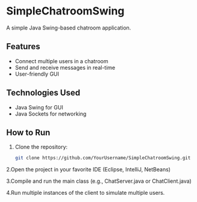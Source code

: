 # SimpleChatroomSwing

A simple Java Swing-based chatroom application.

## Features
- Connect multiple users in a chatroom
- Send and receive messages in real-time
- User-friendly GUI

## Technologies Used
- Java Swing for GUI
- Java Sockets for networking

## How to Run
1. Clone the repository:
   ```bash
   git clone https://github.com/YourUsername/SimpleChatroomSwing.git
2.Open the project in your favorite IDE (Eclipse, IntelliJ, NetBeans)

3.Compile and run the main class (e.g., ChatServer.java or ChatClient.java)

4.Run multiple instances of the client to simulate multiple users.
